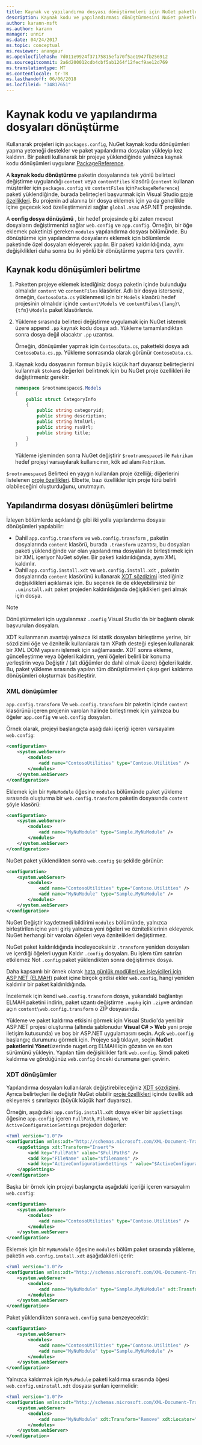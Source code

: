 ```yaml
---
title: Kaynak ve yapılandırma dosyası dönüştürmeleri için NuGet paketleri
description: Kaynak kodu ve yapılandırması dönüştürmesini NuGet paketlerini yeteneğine yüklendiğinde (XML) dosyaları ayrıntılarını verir.
author: karann-msft
ms.author: karann
manager: unnir
ms.date: 04/24/2017
ms.topic: conceptual
ms.reviewer: anangaur
ms.openlocfilehash: 7d011e9924f37175815efa70f5ae1947fb256912
ms.sourcegitcommit: 2a6d200012cdb4cbf5ab1264f12fecf9ae12d769
ms.translationtype: MT
ms.contentlocale: tr-TR
ms.lasthandoff: 06/06/2018
ms.locfileid: "34817651"
---
```

# <a name="transforming-source-code-and-configuration-files"></a>Kaynak kodu ve yapılandırma dosyaları dönüştürme

Kullanarak projeleri için `packages.config`, NuGet kaynak kodu dönüşümleri yapma yeteneği destekler ve paket yapılandırma dosyaları yükleyip kez kaldırın. Bir paketi kullanarak bir projeye yüklendiğinde yalnızca kaynak kodu dönüşümleri uygulanır [PackageReference](../consume-packages/package-references-in-project-files.md).

A **kaynak kodu dönüştürme** paketin dosyalarında tek yönlü belirteci değiştirme uygulandığı `content` veya `contentFiles` klasörü (`content` kullanan müşteriler için `packages.config` ve `contentFiles` için`PackageReference`) paketi yüklendiğinde, burada belirteçleri başvurmak için Visual Studio [proje özellikleri](/dotnet/api/vslangproj.projectproperties?view=visualstudiosdk-2017&viewFallbackFrom=netframework-4.7). Bu projenin ad alanına bir dosya eklemek için ya da genellikle içine geçecek kod özelleştirmenizi sağlar `global.asax` ASP.NET projesinde.

A **config dosya dönüşümü** , bir hedef projesinde gibi zaten mevcut dosyaların değiştirmenizi sağlar `web.config` ve `app.config`. Örneğin, bir öğe eklemek paketinizi gereken `modules` yapılandırma dosyası bölümünde. Bu dönüştürme için yapılandırma dosyalarını eklemek için bölümlerde paketinde özel dosyaları ekleyerek yapılır. Bir paketi kaldırıldığında, aynı değişiklikleri daha sonra bu iki yönlü bir dönüştürme yapma ters çevrilir.

## <a name="specifying-source-code-transformations"></a>Kaynak kodu dönüşümleri belirtme

1. Paketten projeye eklemek istediğiniz dosya paketin içinde bulunduğu olmalıdır `content` ve `contentFiles` klasörler. Adlı bir dosya isterseniz, örneğin, `ContosoData.cs` yüklenmesi için bir `Models` klasörü hedef projesinin olmalıdır içinde `content\Models` ve `contentFiles\{lang}\{tfm}\Models` paket klasörlerde.

1. Yükleme sırasında belirteci değiştirme uygulamak için NuGet istemek üzere append `.pp` kaynak kodu dosya adı. Yükleme tamamlandıktan sonra dosya değil olacaktır `.pp` uzantısı.

    Örneğin, dönüşümler yapmak için `ContosoData.cs`, paketteki dosya adı `ContosoData.cs.pp`. Yükleme sonrasında olarak görünür `ContosoData.cs`.

1. Kaynak kodu dosyasının formun büyük küçük harf duyarsız belirteçlerini kullanmak `$token$` değerleri belirtmek için bu NuGet proje özellikleri ile değiştirmeniz gerekir:

    ```cs
    namespace $rootnamespace$.Models
    {
        public struct CategoryInfo
        {
            public string categoryid;
            public string description;
            public string htmlUrl;
            public string rssUrl;
            public string title;
        }
    }
    ```

    Yükleme işleminden sonra NuGet değiştirir `$rootnamespace$` ile `Fabrikam` hedef projeyi varsayılarak kullanıcının, kök ad alanı `Fabrikam`.

`$rootnamespace$` Belirteci en yaygın kullanılan proje özelliği; diğerlerini listelenen [proje özellikleri](/dotnet/api/vslangproj.projectproperties?view=visualstudiosdk-2017&viewFallbackFrom=netframework-4.7). Elbette, bazı özellikler için proje türü belirli olabileceğini oluşturduğunu, unutmayın.

## <a name="specifying-config-file-transformations"></a>Yapılandırma dosyası dönüşümleri belirtme

İzleyen bölümlerde açıklandığı gibi iki yolla yapılandırma dosyası dönüşümleri yapılabilir:

- Dahil `app.config.transform` ve `web.config.transform` , paketin dosyalarında `content` klasörü, burada `.transform` uzantısı, bu dosyaları paketi yüklendiğinde var olan yapılandırma dosyaları ile birleştirmek için bir XML içeriyor NuGet söyler. Bir paketi kaldırıldığında, aynı XML kaldırılır.
- Dahil `app.config.install.xdt` ve `web.config.install.xdt` , paketin dosyalarında `content` klasörünü kullanarak [XDT sözdizimi](https://msdn.microsoft.com/library/dd465326.aspx) istediğiniz değişiklikleri açıklamak için. Bu seçenek ile de ekleyebilirsiniz bir `.uninstall.xdt` paket projeden kaldırıldığında değişiklikleri geri almak için dosya.

> [!Note]
> Dönüştürmeleri için uygulanmaz `.config` Visual Studio'da bir bağlantı olarak başvurulan dosyaları.

XDT kullanmanın avantajı yalnızca iki statik dosyaları birleştirme yerine, bir sözdizimi öğe ve öznitelik kullanılarak tam XPath desteği eşleşen kullanarak bir XML DOM yapısını işlemek için sağlamasıdır. XDT sonra ekleme, güncelleştirme veya öğeleri kaldırın, yeni öğeleri belirli bir konuma yerleştirin veya Değiştir / (alt düğümler de dahil olmak üzere) öğeleri kaldır. Bu, paket yükleme sırasında yapılan tüm dönüştürmeleri çıkışı geri kaldırma dönüşümleri oluşturmak basitleştirir.

### <a name="xml-transforms"></a>XML dönüşümler

`app.config.transform` Ve `web.config.transform` bir paketin içinde `content` klasörünü içeren projenin varolan halinde birleştirmek için yalnızca bu öğeler `app.config` ve `web.config` dosyaları.

Örnek olarak, projeyi başlangıçta aşağıdaki içeriği içeren varsayalım `web.config`:

```xml
<configuration>
    <system.webServer>
        <modules>
            <add name="ContosoUtilities" type="Contoso.Utilities" />
        </modules>
    </system.webServer>
</configuration>
```

Eklemek için bir `MyNuModule` öğesine `modules` bölümünde paket yükleme sırasında oluşturma bir `web.config.transform` paketin dosyasında `content` şöyle klasörü:

```xml
<configuration>
    <system.webServer>
        <modules>
            <add name="MyNuModule" type="Sample.MyNuModule" />
        </modules>
    </system.webServer>
</configuration>
```

NuGet paket yüklendikten sonra `web.config` şu şekilde görünür:

```xml
<configuration>
    <system.webServer>
        <modules>
            <add name="ContosoUtilities" type="Contoso.Utilities" />
            <add name="MyNuModule" type="Sample.MyNuModule" />
        </modules>
    </system.webServer>
</configuration>
```

NuGet Değiştir kaydetmedi bildirimi `modules` bölümünde, yalnızca birleştirilen içine yeni giriş yalnızca yeni öğeleri ve özniteliklerinin ekleyerek. NuGet herhangi bir varolan öğeleri veya öznitelikleri değiştirmez.

NuGet paket kaldırıldığında inceleyeceksiniz `.transform` yeniden dosyaları ve içerdiği öğeleri uygun Kaldır `.config` dosyaları. Bu işlem tüm satırları etkilemez Not `.config` paket yüklendikten sonra değiştirmek dosya.

Daha kapsamlı bir örnek olarak [hata günlük modülleri ve işleyicileri için ASP.NET (ELMAH)](https://www.nuget.org/packages/elmah/) paket içine birçok girdisi ekler `web.config`, hangi yeniden kaldırılır bir paket kaldırıldığında.

İncelemek için kendi `web.config.transform` dosya, yukarıdaki bağlantıyı ELMAH paketini indirin, paket uzantı değiştirme `.nupkg` için `.zip`ve ardından açın `content\web.config.transform` o ZIP dosyasında.

Yükleme ve paket kaldırma etkisini görmek için Visual Studio'da yeni bir ASP.NET projesi oluşturma (altında şablonudur **Visual C# > Web** yeni proje iletişim kutusunda) ve boş bir ASP.NET uygulamasını seçin. Açık `web.config` başlangıç durumunu görmek için. Projeye sağ tıklayın, seçin **NuGet paketlerini Yönet**üzerinde nuget.org ELMAH için gözatın ve en son sürümünü yükleyin. Yapılan tüm değişiklikler fark `web.config`. Şimdi paketi kaldırma ve gördüğünüz `web.config` önceki durumuna geri çevirin.

### <a name="xdt-transforms"></a>XDT dönüşümler

Yapılandırma dosyaları kullanılarak değiştirebileceğiniz [XDT sözdizimi](https://msdn.microsoft.com/library/dd465326.aspx). Ayrıca belirteçleri ile değiştir NuGet olabilir [proje özellikleri](/dotnet/api/vslangproj.projectproperties?view=visualstudiosdk-2017&viewFallbackFrom=netframework-4.7) içinde özellik adı ekleyerek `$` sınırlayıcı (büyük küçük harf duyarsız).

Örneğin, aşağıdaki `app.config.install.xdt` dosya ekler bir `appSettings` öğesine `app.config` içeren `FullPath`, `FileName`, ve `ActiveConfigurationSettings` projeden değerler:

```xml
<?xml version="1.0"?>
<configuration xmlns:xdt="http://schemas.microsoft.com/XML-Document-Transform">
    <appSettings xdt:Transform="Insert">
        <add key="FullPath" value="$FullPath$" />
        <add key="FileName" value="$filename$" />
        <add key="ActiveConfigurationSettings " value="$ActiveConfigurationSettings$" />
    </appSettings>
</configuration>
```

Başka bir örnek için projeyi başlangıçta aşağıdaki içeriği içeren varsayalım `web.config`:

```xml
<configuration>
    <system.webServer>
        <modules>
            <add name="ContosoUtilities" type="Contoso.Utilities" />
        </modules>
    </system.webServer>
</configuration>
```

Eklemek için bir `MyNuModule` öğesine `modules` bölüm paket sırasında yükleme, paketin `web.config.install.xdt` aşağıdakileri içerir:

```xml
<?xml version="1.0"?>
<configuration xmlns:xdt="http://schemas.microsoft.com/XML-Document-Transform">
    <system.webServer>
        <modules>
            <add name="MyNuModule" type="Sample.MyNuModule" xdt:Transform="Insert" />
        </modules>
    </system.webServer>
</configuration>
```

Paket yüklendikten sonra `web.config` şuna benzeyecektir:

```xml
<configuration>
    <system.webServer>
        <modules>
            <add name="ContosoUtilities" type="Contoso.Utilities" />
            <add name="MyNuModule" type="Sample.MyNuModule" />
        </modules>
    </system.webServer>
</configuration>
```

Yalnızca kaldırmak için `MyNuModule` paketi kaldırma sırasında öğesi `web.config.uninstall.xdt` dosyası şunları içermelidir:

```xml
<?xml version="1.0"?>
<configuration xmlns:xdt="http://schemas.microsoft.com/XML-Document-Transform">
    <system.webServer>
        <modules>
            <add name="MyNuModule" xdt:Transform="Remove" xdt:Locator="Match(name)" />
        </modules>
    </system.webServer>
</configuration>
```
